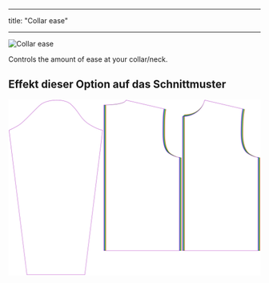 - - -
title: "Collar ease"
- - -

![Collar ease](./collarease.svg)

Controls the amount of ease at your collar/neck.

## Effekt dieser Option auf das Schnittmuster

![This image shows the effect of this option by superimposing several variants that have a different value for this option](brian_collarease_sample.svg "Effect of this option on the pattern")
